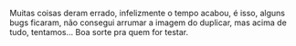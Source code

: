 Muitas coisas deram errado, infelizmente o tempo acabou, é isso, alguns bugs ficaram, não consegui arrumar a imagem do duplicar, mas acima de tudo, tentamos... Boa sorte pra quem for testar.
